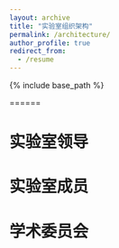 ```yaml
---
layout: archive
title: "实验室组织架构"
permalink: /architecture/
author_profile: true
redirect_from:
  - /resume
---
```


{% include base_path %}


======

# 实验室领导

# 实验室成员

# 学术委员会

